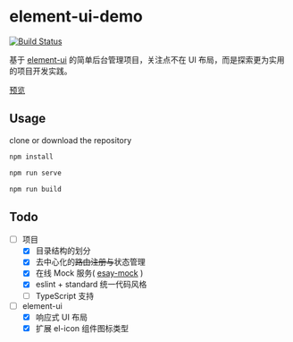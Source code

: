 # element-ui-demo

[![Build Status](https://travis-ci.org/Wizard67/element-ui-demo.svg?branch=master)](https://travis-ci.org/Wizard67/element-ui-demo)
 
基于 [element-ui](https://github.com/ElemeFE/element) 的简单后台管理项目，关注点不在 UI 布局，而是探索更为实用的项目开发实践。

[预览](https://wizard67.github.io/element-ui-demo/)

## Usage

clone or download the repository

```bash
npm install

npm run serve

npm run build
```

## Todo

- [ ] 项目
    - [x] 目录结构的划分
    - [x] 去中心化的<del>路由注册与</del>状态管理
    - [x] 在线 Mock 服务( [esay-mock](https://easy-mock.com/) )
    - [x] eslint + standard 统一代码风格
    - [ ] TypeScript 支持
- [ ] element-ui
    - [x] 响应式 UI 布局
    - [x] 扩展 el-icon 组件图标类型
